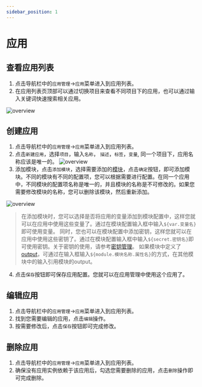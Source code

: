 ```yaml
---
sidebar_position: 1
---
```



# 应用

## 查看应用列表

1. 点击导航栏中的`应用管理`->`应用`菜单进入到应用列表。
2. 在应用列表页顶部可以通过切换项目来查看不同项目下的应用，也可以通过输入关键词快速搜索相关应用。

![overview](/img/application/app-list.png)

## 创建应用

1. 点击导航栏中的`应用管理`->`应用`菜单进入到应用列表。
2. 点击`新建应用`，选择`项目`，输入`名称`， `描述`，`标签`，`变量`, 同一个项目下，应用名称应该是唯一的。
![overview](/img/application/app-edit.png)
3. 添加模块，点击`添加模块`，选择需要添加的[模块](/docs/operation/module)，点击`确定`按钮，即可添加模块。不同的模块有不同的配置项，您可以根据需要进行配置。在同一个应用中，不同模块的配置项名称是唯一的，并且模块的名称是不可修改的。如果您需要修改模块的名称，您可以删除该模块，然后重新添加。

![overview](/img/application/app-add-module.png)

>在添加模块时，您可以选择是否将应用的变量添加到模块配置中，这样您就可以在应用中使用这些变量了。通过在模块配置输入框中输入`${var.变量名}`即可使用变量。
同时，您也可以在模块配置中添加密钥，这样您就可以在应用中使用这些密钥了。通过在模块配置输入框中输入`${secret.密钥名}`即可使用密钥。关于密钥的使用，请参考[密钥管理](/docs/application/secret)。
如果模块中定义了[output](https://developer.hashicorp.com/terraform/language/values/outputs)，可通过在输入框输入`${module.模块名称.属性名}`的方式，在其他模块中的输入引用模块的output。

4. 点击`保存`按钮即可保存应用配置。您就可以在应用管理中使用这个应用了。

## 编辑应用

1. 点击导航栏中的`应用管理`->`应用`菜单进入到应用列表。
2. 找到您需要编辑的应用，点击`编辑`操作。
3. 按需要修改后，点击`保存`按钮即可完成修改。


## 删除应用

1. 点击导航栏中的`应用管理`->`应用`菜单进入到应用列表。
2. 确保没有应用实例依赖于该应用后，勾选您需要删除的应用，点击`删除`操作即可完成删除。
